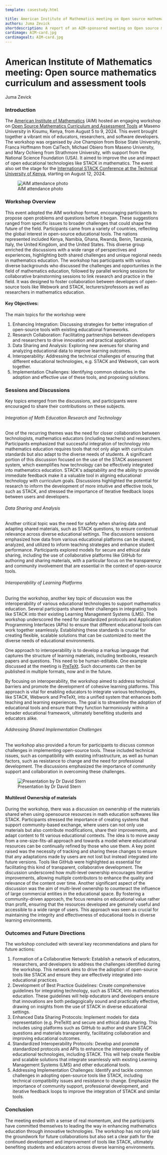 ```yaml
---
template: casestudy.html

title: American Institute of Mathematics meeting on Open source mathematics curriculum and assessment tools
authors: Juma Zevick
shortdescription: A report of an AIM-sponsored meeting on Open source mathematics curriculum and assessment tools
cardimage: AIM-card.jpg
cardimagealt: AIM-card.jpg
---
```


# American Institute of Mathematics meeting: Open source mathematics curriculum and assessment tools

Juma Zevick

### Introduction

The [American Institute of Mathematics](https://aimath.org/) (AIM) hosted an engaging workshop on [Open Source Mathematics Curriculum and Assessment Tools](https://aimath.org/pastworkshops/oerassessment.html) at Maseno University in Kisumu, Kenya, from August 5 to 9, 2024. This event brought together a vibrant mix of educators, researchers, and software developers. The workshop was organised by Joe Champion from Boise State University, Franca Hoffmann from CalTech, Michael Obiero from Maseno University, and Mary Ochieng from Strathmore University, with support from the National Science Foundation (USA). It aimed to improve the use and impact of open educational technologies like STACK in mathematics. The event also set the stage for the [International STACK Conference at the Technical University of Kenya](https://stack-assessment.org/Events/2024-08-12-AfricanSTACKConference/), starting on August 12, 2024.

<div class="float-none img-middle">
    <figure class="figure">
        <img class="figure-img img-fluid" src="../Images/AIM-group.JPG" alt="AIM attendance photo">
        <figcaption class="figure-caption">AIM attendance photo</figcaption>
    </figure>
</div>


### Workshop Overview

This event adopted the AIM workshop format, encouraging participants to propose open problems and questions before it began. These suggestions ranged from specific issues to broader challenges that could shape the future of the field.
Participants came from a variety of countries, reflecting the global interest in open-source educational tools. The nations represented included Kenya, Namibia, Ghana, Rwanda, Benin, Tanzania, Italy, the United Kingdom, and the United States. This diverse group enriched the discussions with a wide range of perspectives and experiences, highlighting both shared challenges and unique regional needs in mathematics education.
The workshop has participants with various diverse backgrounds who discussed the challenges and opportunities in the field of mathematics education, followed by parallel working sessions for collaborative brainstorming sessions to link research and practice in the field. It was designed to foster collaboration between developers of open-source tools like Webwork and STACK, lecturers/professors as well as researchers in mathematics education.

#### Key Objectives:

The main topics for the workshop were

1. Enhancing Integration: Discussing strategies for better integration of open-source tools with existing educational frameworks.
2. Research Collaboration: Facilitating partnerships between developers and researchers to drive innovation and practical application.
3. Data Sharing and Analysis: Exploring new avenues for sharing and analyzing educational data to improve learning outcomes.
4. Interoperability: Addressing the technical challenges of ensuring that different educational technologies, e.g. STACK and Webwork, can work together.
5. Implementation Challenges: Identifying common obstacles in the adoption and effective use of these tools, and proposing solutions.

### Sessions and Discussions

Key topics emerged from the discussions, and participants were encouraged to share their contributions on these subjects.

###### Integration of Math Education Research and Technology

One of the recurring themes was the need for closer collaboration between technologists, mathematics educators (including teachers) and researchers. Participants emphasized that successful integration of technology into mathematics education requires tools that not only align with curriculum standards but also adapt to the diverse needs of students. A significant portion of this discussion focused on the use of the STACK assessment system, which exemplifies how technology can be effectively integrated into mathematics education. STACK's adaptability and the ability to provide immediate feedback make it a valuable tool in aligning educational technology with curriculum goals. Discussions highlighted the potential for research to inform the development of more intuitive and effective tools, such as STACK, and stressed the importance of iterative feedback loops between users and developers.

###### Data Sharing and Analysis

Another critical topic was the need for safety when sharing data and adapting shared materials, such as STACK questions, to ensure contextual relevance across diverse educational settings. The discussions sessions emphasized how data from various educational platforms can be shared, analyzed, and utilized to inform teaching strategies and enhance student performance. Participants explored models for secure and ethical data sharing, including the use of collaborative platforms like GitHub for authoring and sharing materials, with a particular focus on the transparency and community involvement that are essential in the context of open-source tools.

###### Interoperability of Learning Platforms

During the workshop, another key topic of discussion was the interoperability of various educational technologies to support mathematics education. Several participants shared their challenges in integrating tools like STACK into their existing Learning Management Systems (LMS). The workshop underscored the need for standardized protocols and Application Programming Interfaces (APIs) to ensure that different educational tools can work together seamlessly. Establishing these standards is crucial for creating flexible, scalable solutions that can be customized to meet the diverse needs of educational environments.

One approach to interoperability is to develop a markup language that captures the structure of learning materials, including textbooks, research papers and questions.  This need to be human-editable. One example discussed at the meeting is [PreTeXt](https://pretextbook.org/).  Such documents can then be published in multiple formats, now and in the future.

By focusing on interoperability, the workshop aimed to address technical barriers and promote the development of cohesive learning platforms. This approach is vital for enabling educators to integrate various technologies, like STACK, Webwork and PreTeXt, into a unified system that enhances both teaching and learning experiences. The goal is to streamline the adoption of educational tools and ensure that they function harmoniously within a broader educational framework, ultimately benefiting students and educators alike.

###### Addressing Shared Implementation Challenges

The workshop also provided a forum for participants to discuss common challenges in implementing open-source tools. These included technical issues, such as compatibility with existing infrastructure, as well as human factors, such as resistance to change and the need for professional development. The discussions emphasized the importance of community support and collaboration in overcoming these challenges.

<div class="float-none img-middle">
    <figure class="figure">
        <img class="figure-img img-fluid" src="../Images/AIM-talk.JPG" alt="Presentation by Dr David Stern">
        <figcaption class="figure-caption">Presentation by Dr David Stern</figcaption>
    </figure>
</div>

#### Multilevel Ownership of materials

During the workshop, there was a discussion on ownership of the materials shared when using opensource resources in math education softwares like STACK. Participants stressed the importance of creating systems that support community-based exchange, where users can not only use materials but also contribute modifications, share their improvements, and adapt content to fit various educational contexts. The idea is to move away from a one-size-fits-all approach and towards a model where educational resources can be continually refined by those who use them.
A key point raised was the necessity of tracking and sharing these changes to ensure that any adaptations made by users are not lost but instead integrated into future versions. Tools like GitHub were highlighted as essential for facilitating this kind of transparent, collaborative development. The discussion underscored how multi-level ownership encourages iterative improvements, allowing multiple contributors to enhance the quality and relevance of the content over time. Another significant aspect of the discussion was the aim of multi-level ownership to counteract the influence of large commercial entities in the educational space. By fostering a community-driven approach, the focus remains on educational value rather than profit, ensuring that the resources developed are genuinely useful and accessible to a wide range of users. This approach was seen as crucial for maintaining the integrity and effectiveness of educational tools in diverse learning environments.

### Outcomes and Future Directions

The workshop concluded with several key recommendations and plans for future actions:

1. Formation of a Collaborative Network: Establish a network of educators, researchers, and developers to address the challenges identified during the workshop. This network aims to drive the adoption of open-source tools like STACK and ensure they are effectively integrated into educational practices.
2. Development of Best Practice Guidelines: Create comprehensive guidelines for integrating technology, such as STACK, into mathematics education. These guidelines will help educators and developers ensure that innovations are both pedagogically sound and practically effective, drawing on insights from the use of STACK in diverse educational settings.
3. Enhanced Data Sharing Protocols: Implement models for data representation (e.g. PreTeXt) and secure and ethical data sharing. This includes using platforms such as GitHub to author and share STACK questions and materials transparently, facilitating collaboration and improving educational outcomes.
4. Standardized Interoperability Protocols: Develop and promote standardized protocols and APIs to enhance the interoperability of educational technologies, including STACK. This will help create flexible and scalable solutions that integrate seamlessly with existing Learning Management Systems (LMS) and other educational tools.
5. Addressing Implementation Challenges: Identify and tackle common challenges in adopting open-source tools like STACK, including technical compatibility issues and resistance to change. Emphasize the importance of community support, professional development, and iterative feedback loops to improve the integration of STACK and similar tools.

### Conclusion

The meeting ended with a sense of real momentum, and the participants have committed themselves to leading the way in enhancing mathematics education through innovative technologies. The workshop has not only laid the groundwork for future collaborations but also set a clear path for the continued development and improvement of tools like STACK, ultimately benefiting students and educators across diverse learning environments. 